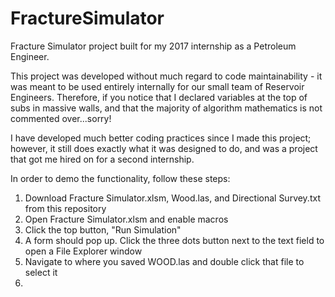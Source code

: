 # FractureSimulator
Fracture Simulator project built for my 2017 internship as a Petroleum Engineer.


This project was developed without much regard to code maintainability - it was meant to be used entirely internally for our small team of Reservoir Engineers. Therefore, if you notice that I declared variables at the top of subs in massive walls, and that the majority of algorithm mathematics is not commented over...sorry!


I have developed much better coding practices since I made this project; however, it still does exactly what it was designed to do, and was a project that got me hired on for a second internship.


In order to demo the functionality, follow these steps:


1) Download Fracture Simulator.xlsm, Wood.las, and Directional Survey.txt from this repository
2) Open Fracture Simulator.xlsm and enable macros
3) Click the top button, "Run Simulation"
4) A form should pop up. Click the three dots button next to the text field to open a File Explorer window
5) Navigate to where you saved WOOD.las and double click that file to select it
6) 
